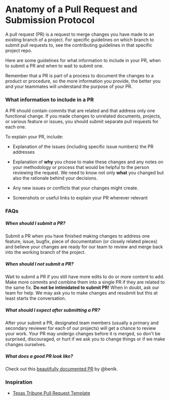 # Anatomy of a Pull Request and Submission Protocol

A pull request (PR) is a request to merge changes you have made to an existing branch of a project. For specific guidelines on which branch to submit pull requests to, see the contributing guidelines in that specific project repo.

Here are some guidelines for what information to include in your PR, when to submit a PR and when to wait to submit one. 

Remember that a PR is part of a process to document the changes to a product or procedure, so the more information you provide, the better you and your teammates will understand the purpose of your PR.

### What information to include in a PR

A PR should contain commits that are related and that address only one functional change. If you made changes to unrelated documents, projects, or various feature or issues, you should submit separate pull requests for each one.

To explain your PR, include:

- Explanation of the issues (including specific issue numbers) the PR addresses

- Explanation of **why** you chose to make these changes and any notes on your methodology or process that would be helpful to the person reviewing the request. We need to know not only **what** you changed but also the rationale behind your decisions.

- Any new issues or conflicts that your changes might create.

- Screenshots or useful links to explain your PR wherever relevant

### FAQs

##### When should I submit a PR?

Submit a PR when you have finished making changes to address one feature, issue, bugfix, piece of documentation (or closely related pieces) and believe your changes are ready for our team to review and merge back into the working branch of the project.

##### When should I *not* submit a PR?

Wait to submit a PR if you still have more edits to do or more content to add. Make more commits and combine them into a single PR if they are related to the same fix. **Do not be intimidated to submit PR!** When in doubt, ask our team for help. We may ask you to make changes and resubmit but this at least starts the conversation.

##### What should I expect after submitting a PR?

After your submit a PR, designated team members (usually a primary and secondary reviewer for each of our projects) will get a chance to review your work. Your PR may undergo changes before it is merged, so don't be surprised, discouraged, or hurt if we ask you to change things or if we make changes ourselves. 

##### What does a good PR look like?

Check out this [beautifully documented PR](https://github.com/INN/Largo/pull/646) by @benlk.  
 
### Inspiration

- [Texas Tribune Pull Request Template](https://gist.github.com/risatrix/ceabdf7e8d00f9dbdd38)
